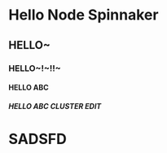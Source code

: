 # Hello Node Spinnaker

## HELLO~

### HELLO~!~!!~

#### HELLO ABC

##### HELLO ABC CLUSTER EDIT

# SADSFD
